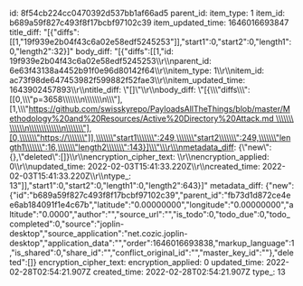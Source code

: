 id: 8f54cb224cc0470392d537bb1af66ad5
parent_id: 
item_type: 1
item_id: b689a59f827c493f8f17bcbf97102c39
item_updated_time: 1646016693847
title_diff: "[{\"diffs\":[[1,\"19f939e2b04f43c6a02e58edf5245253\"]],\"start1\":0,\"start2\":0,\"length1\":0,\"length2\":32}]"
body_diff: "[{\"diffs\":[[1,\"id: 19f939e2b04f43c6a02e58edf5245253\\\r\\\nparent_id: 6e63f43138a4452b91f0e96d80142f64\\\r\\\nitem_type: 1\\\r\\\nitem_id: ac73f98de647453982f599882f52fae3\\\r\\\nitem_updated_time: 1643902457893\\\r\\\ntitle_diff: \\\"[]\\\"\\\r\\\nbody_diff: \\\"[{\\\\\\\"diffs\\\\\\\":[[0,\\\\\\\"p=3658\\\\\\\\\\\\\n\\\\\\\\\\\\\n\\\\\\\"],[1,\\\\\\\"https://github.com/swisskyrepo/PayloadsAllTheThings/blob/master/Methodology%20and%20Resources/Active%20Directory%20Attack.md \\\\\\\\\\\\\n\\\\\\\\\\\\\n\\\\\\\"],[0,\\\\\\\"https://\\\\\\\"]],\\\\\\\"start1\\\\\\\":249,\\\\\\\"start2\\\\\\\":249,\\\\\\\"length1\\\\\\\":16,\\\\\\\"length2\\\\\\\":143}]\\\"\\\r\\\nmetadata_diff: {\\\"new\\\":{},\\\"deleted\\\":[]}\\\r\\\nencryption_cipher_text: \\\r\\\nencryption_applied: 0\\\r\\\nupdated_time: 2022-02-03T15:41:33.220Z\\\r\\\ncreated_time: 2022-02-03T15:41:33.220Z\\\r\\\ntype_: 13\"]],\"start1\":0,\"start2\":0,\"length1\":0,\"length2\":643}]"
metadata_diff: {"new":{"id":"b689a59f827c493f8f17bcbf97102c39","parent_id":"fb73d1d872ce4ee6ab184091f1e4c67b","latitude":"0.00000000","longitude":"0.00000000","altitude":"0.0000","author":"","source_url":"","is_todo":0,"todo_due":0,"todo_completed":0,"source":"joplin-desktop","source_application":"net.cozic.joplin-desktop","application_data":"","order":1646016693838,"markup_language":1,"is_shared":0,"share_id":"","conflict_original_id":"","master_key_id":""},"deleted":[]}
encryption_cipher_text: 
encryption_applied: 0
updated_time: 2022-02-28T02:54:21.907Z
created_time: 2022-02-28T02:54:21.907Z
type_: 13